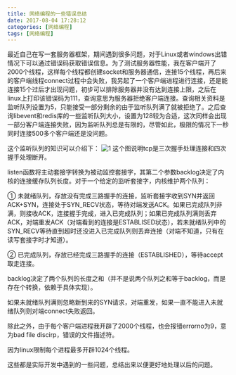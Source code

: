 ```yaml
---
title: 网络编程的一些错误总结
date: 2017-08-04 17:28:12
categories: [网络编程]
tags: [网络编程]
---
```

最近自己在写一套服务器框架，期间遇到很多问题，对于Linux或者windows出错情况下可以通过错误码获取错误信息。为了测试服务器性能，我在客户端开了2000个线程，这样每个线程都创建socket和服务器通信，连接15个线程，再后来的客户端线程connect过程中会失败，我另起了一个客户端进程进行连接，还是能连接15个过后才出现问题，初步可以排除服务器并没有达到连接上限，之后在linux上打印该错误码为111，查询意思为服务器拒绝客户端连接。查询相关资料是监听队列设置为5，只能接受一部分剩余的由于监听队列满了就被拒绝了。之后查询libevent和redis库的一些监听队列大小，设置为128较为合适，这次同样会出现一部分客户端连接失败，因为监听队列总是有限的，尽管如此，极限的情况下一秒同时连接500多个客户端还是没问题。
<!--more-->
这个监听队列的知识可以介绍下：
![1](1.gif)
这个图说明tcp是三次握手处理连接和四次握手处理断开。

listen函数将主动套接字转换为被动监控套接字，其第二个参数backlog决定了内核的连接缓存队列长度。对于一个给定的监听套接字，内核维护两个队列：

① 未就绪队列，存放没有完成三路握手的连接，监听套接字收到SYN并返回ACK+SYN，连接处于SYN_RECV状态，等待对端发送ACK。如果已完成队列非满，则接收ACK，连接握手完成，进入已完成队列；如果已完成队列满则丢弃ACK，对端重发ACK（对端看到的连接是ESTABLISED状态），若未就绪队列中的SYN_RECV等待直到超时还没进入已完成队列则丢弃连接（对端不知道，只有在读写套接字时才知道）。

② 已完成队列，存放已经完成三路握手的连接（ESTABLISHED），等待accept取走连接。

backlog决定了两个队列的长度之和（并不是说两个队列之和等于backlog，而是存在个转换，依赖于具体实现）。

如果未就绪队列满则忽略新到来的SYN请求，对端重发，如果一直不能进入未就绪队列则对端connect失败返回。

除此之外，由于每个客户端进程我开辟了2000个线程，也会报错errorno为9，意为bad file discirp，错误的文件描述符。

因为linux限制每个进程最多开辟1024个线程。

这些都是实际开发中遇到的一些问题，总结出来以便更好地处理以后的问题。
